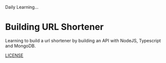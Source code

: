 Daily Learning...

# Building URL Shortener

Learning to build a url shortener by building an API with NodeJS, Typescript and MongoDB.

[LICENSE](./LICENSE)
